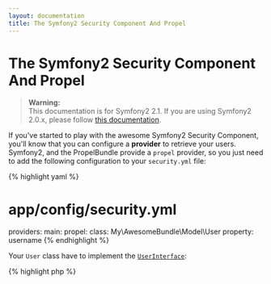 ```yaml
---
layout: documentation
title: The Symfony2 Security Component And Propel
---
```


# The Symfony2 Security Component And Propel #

>**Warning:**<br />This documentation is for Symfony2 2.1. If you are using Symfony2 2.0.x, please follow [this documentation](https://github.com/propelorm/propelorm.github.com/blob/d1dbefdd6346f36e72d3349934ef2768ebe1a0c8/cookbook/symfony2/the-symfony2-security-component-and-propel.markdown).

If you've started to play with the awesome Symfony2 Security Component, you'll know that you can configure a **provider**
to retrieve your users. Symfony2, and the PropelBundle provide a `propel` provider, so you just need to add the following
configuration to your `security.yml` file:

{% highlight yaml %}
# app/config/security.yml
providers:
    main:
        propel:
            class: My\AwesomeBundle\Model\User
            property: username
{% endhighlight %}

Your `User` class have to implement the [`UserInterface`](https://github.com/symfony/symfony/blob/master/src/Symfony/Component/Security/Core/User/UserInterface.php):

{% highlight php %}
<?php
// src/My/AwesomeBundle/Model/User.php

use Symfony\Component\Security\Core\User\UserInterface;

class User extends BaseUser implements UserInterface
{
}
{% endhighlight %}

That's all!


## ACL implementation ##

The `PropelBundle` provides a model-based implementation of the Security components' interfaces.
To make us of this `AuditableAclProvider` you only need to change your security configuration.

{% highlight yaml %}
security:
    acl:
        provider: propel.security.acl.provider
{% endhighlight %}

This will switch the provider to be the `AuditableAclProvider` of the `PropelBundle`.

The auditing of this provider is set to a sensible default. It will audit all ACL failures but no success by default.
If you also want to audit successful authorizations, you need to update the auditing of the given ACL accordingly.

After adding the provider, you only need to run the `propel:init-acl` command in order to get the model generated.
If you already got an ACL database, the schema of the `PropelBundle` is compatible with the default schema of Symfony2.

### Separate database connection for ACL ###

In case you want to use a different database for your ACL than your business model, you only need to configure this service.

{% highlight yaml %}
services:
    propel.security.acl.connection:
        class: PropelPDO
        factory_class: Propel
        factory_method: getConnection
        arguments:
            - "acl"
{% endhighlight %}

The `PropelBundle` looks for this service, and if given uses the provided connection for all ACL related operations.
The given argument (`acl` in the example) is the name of the connection to use, as defined in your runtime configuration.
